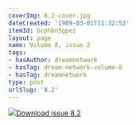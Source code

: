 ```yaml
---
coverImg: 8.2-cover.jpg
dateCreated: '1989-03-01T11:32:52'
itemId: bcphbn5gpez
layout: page
name: Volume 8, issue 2
tags:
- hasAuthor: dreamnetwork
- hasTag: dream-network-volume-8
- hasTag: dreamnetwork
type: post
urlSlug: '8.2'
---
```

<img class="card-journal-img" src="../images/8.2-rect.jpg"/><a href="../files/pdfs/Volume_8/8.2-Dream-Network-Bulletin_Volume-8-Number-2.pdf" download="">Download issue 8.2</a>